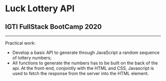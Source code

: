 # Luck Lottery API

## IGTI FullStack BootCamp 2020

---

Practical work:
- Develop a basic API to generate through JavaScript a random sequence of lottery numbers;
- All functions to generate the numbers has to be built on the back of the api. At the front-end, conjointly with the HTML and CSS, Javascript is used to fetch the response from the server into the HTML element.
